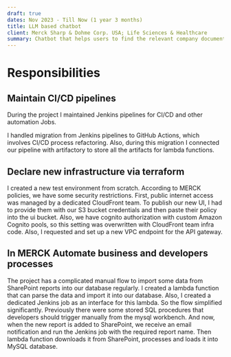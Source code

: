 ```yaml
---
draft: true
dates: Nov 2023 - Till Now (1 year 3 months)
title: LLM based chatbot
client: Merck Sharp & Dohme Corp. USA; Life Sciences & Healthcare
summary: Chatbot that helps users to find the relevant company documents according to their requests 
---
```


# Responsibilities
## Maintain CI/CD pipelines 
During the project I maintained Jenkins pipelines for CI/CD and other automation Jobs.  

I handled migration from Jenkins pipelines to GitHub Actions, which involves CI/CD process refactoring. Also, during this migration I connected our pipeline with artifactory to store all the artifacts for lambda functions.

## Declare new infrastructure via terraform 
I created a new test environment from scratch. According to MERCK policies, we have some security restrictions. First, public internet access was managed by a dedicated CloudFront team. To publish our new UI, I had to provide them with our S3 bucket credentials and then paste their policy into the ui bucket. Also, we have cognito authorization with custom Amazon Cognito pools, so this setting was overwritten with CloudFront team infra code. Also, I requested and set up a new VPC endpoint for the API gateway. 

## In MERCK Automate business and developers processes 
The project has a complicated manual flow to import some data from SharePoint reports into our database regularly. I created a lambda function that can parse the data and import it into our database. Also, I created a dedicated Jenkins job as an interface for this lambda. So the flow simplified significantly. Previously there were some stored SQL procedures that developers should trigger manually from the mysql workbench. And now, when the new report is added to SharePoint, we receive an email notification and run the Jenkins job with the required report name. Then lambda function downloads it from SharePoint, processes and loads it into MySQL database.